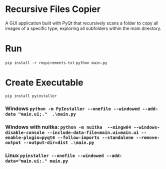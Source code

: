 # Recursive Files Copier

A GUI application built with PyQt that recursively scans a folder to copy all images of a specific type, exploring all subfolders within the main directory.

# Run

`pip install -r requirements.txt`
`python main.py`

# Create Executable

`pip install pyinstaller`

### Windows `python -m PyInstaller --onefile --windowed --add-data "main.ui;."  .\main.py`

### Windows with nuitka: `python -m nuitka  --mingw64 --windows-disable-console --include-data-file=main.ui=main.ui --enable-plugin=pyqt6 --follow-imports --standalone --remove-output --output-dir=dist .\main.py`

### Linux `pyinstaller --onefile --windowed --add-data="main.ui:." main.py `
